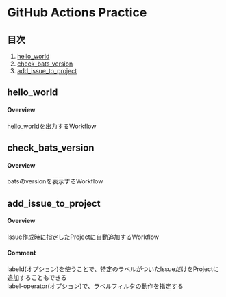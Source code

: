# GitHub Actions Practice

## 目次
<!-- 番号付きのリスト -->
1. [hello_world](#hello_world)
2. [check_bats_version](#check_bats_version)
3. [add_issue_to_project](#add_issue_to_project)

<h2 id="hello_world">hello_world</h2>

#### Overview
hello_worldを出力するWorkflow


<h2 id="check_bats_version">check_bats_version</h2>

#### Overview
batsのversionを表示するWorkflow


<h2 id="add_issue_to_project">add_issue_to_project</h2>

#### Overview
Issue作成時に指定したProjectに自動追加するWorkflow

#### Comment
labeld(オプション)を使うことで、特定のラベルがついたIssueだけをProjectに追加することもできる<br>
label-operator(オプション)で、ラベルフィルタの動作を指定する